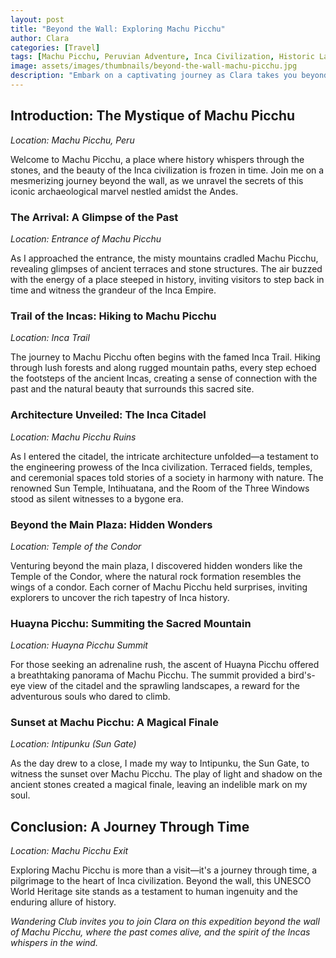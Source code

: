 ```yaml
---
layout: post
title: "Beyond the Wall: Exploring Machu Picchu"
author: Clara
categories: [Travel]
tags: [Machu Picchu, Peruvian Adventure, Inca Civilization, Historic Landmarks]
image: assets/images/thumbnails/beyond-the-wall-machu-picchu.jpg
description: "Embark on a captivating journey as Clara takes you beyond the wall of Machu Picchu, unraveling the mysteries of the ancient Inca citadel and exploring the enchanting landscapes that surround this UNESCO World Heritage site."
---
```


## Introduction: The Mystique of Machu Picchu

*Location: Machu Picchu, Peru*

Welcome to Machu Picchu, a place where history whispers through the stones, and the beauty of the Inca civilization is frozen in time. Join me on a mesmerizing journey beyond the wall, as we unravel the secrets of this iconic archaeological marvel nestled amidst the Andes.

### The Arrival: A Glimpse of the Past

*Location: Entrance of Machu Picchu*

As I approached the entrance, the misty mountains cradled Machu Picchu, revealing glimpses of ancient terraces and stone structures. The air buzzed with the energy of a place steeped in history, inviting visitors to step back in time and witness the grandeur of the Inca Empire.

### Trail of the Incas: Hiking to Machu Picchu

*Location: Inca Trail*

The journey to Machu Picchu often begins with the famed Inca Trail. Hiking through lush forests and along rugged mountain paths, every step echoed the footsteps of the ancient Incas, creating a sense of connection with the past and the natural beauty that surrounds this sacred site.

### Architecture Unveiled: The Inca Citadel

*Location: Machu Picchu Ruins*

As I entered the citadel, the intricate architecture unfolded—a testament to the engineering prowess of the Inca civilization. Terraced fields, temples, and ceremonial spaces told stories of a society in harmony with nature. The renowned Sun Temple, Intihuatana, and the Room of the Three Windows stood as silent witnesses to a bygone era.

### Beyond the Main Plaza: Hidden Wonders

*Location: Temple of the Condor*

Venturing beyond the main plaza, I discovered hidden wonders like the Temple of the Condor, where the natural rock formation resembles the wings of a condor. Each corner of Machu Picchu held surprises, inviting explorers to uncover the rich tapestry of Inca history.

### Huayna Picchu: Summiting the Sacred Mountain

*Location: Huayna Picchu Summit*

For those seeking an adrenaline rush, the ascent of Huayna Picchu offered a breathtaking panorama of Machu Picchu. The summit provided a bird's-eye view of the citadel and the sprawling landscapes, a reward for the adventurous souls who dared to climb.

### Sunset at Machu Picchu: A Magical Finale

*Location: Intipunku (Sun Gate)*

As the day drew to a close, I made my way to Intipunku, the Sun Gate, to witness the sunset over Machu Picchu. The play of light and shadow on the ancient stones created a magical finale, leaving an indelible mark on my soul.

## Conclusion: A Journey Through Time

*Location: Machu Picchu Exit*

Exploring Machu Picchu is more than a visit—it's a journey through time, a pilgrimage to the heart of Inca civilization. Beyond the wall, this UNESCO World Heritage site stands as a testament to human ingenuity and the enduring allure of history.

*Wandering Club invites you to join Clara on this expedition beyond the wall of Machu Picchu, where the past comes alive, and the spirit of the Incas whispers in the wind.*
